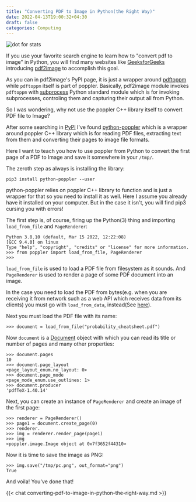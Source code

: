 ```yaml
---
title: "Converting PDF to Image in Python(the Right Way)"
date: 2022-04-13T19:00:32+04:30
draft: false
categories: Computing
---
```


![dot for stats](https://farooqkz.de1.hashbang.sh/count/tag.svg)

If you use your favorite search engine to learn how to "convert pdf to image" in Python, you will find many websites like [GeeksforGeeks](https://www.geeksforgeeks.org/convert-pdf-to-image-using-python/) introducing [pdf2image](https://pypi.org/project/pdf2image/) to accomplish this goal.

As you can in pdf2image's PyPI page, it is just a wrapper around [pdftoppm](https://manpage.me/?q=pdftoppm) while `pdftoppm` itself is part of poppler. Basically, pdf2image module invokes `pdftoppm` with [subprocess](https://docs.python.org/3/library/subprocess.html) Python standard module which is for invoking subprocesses, controling them and capturing their output all from Python.

So I was wondering, why not use the poppler C++ library itself to convert PDF file to Image?

After some searching in [PyPI](https://pypi.org) I've found [python-poppler](https://pypi.org/project/python-poppler/) which is a wrapper around poppler C++ library which is for reading PDF files, extracting text from them and converting their pages to image file formats.

Here I want to teach you how to use poppler from Python to convert the first page of a PDF to Image and save it somewhere in your `/tmp/`.

The zeroth step as always is installing the library:

```
pip3 install python-poppler --user
```

python-poppler relies on poppler C++ library to function and is just a wrapper for that so you need to install it as well. Here I assume you already have it installed on your computer. But in the case it isn't, you will find pip3 cursing you with errors!

The first step is, of course, firing up the Python(3) thing and importing `load_from_file` and `PageRenderer`:

```
Python 3.8.10 (default, Mar 15 2022, 12:22:08)
[GCC 9.4.0] on linux
Type "help", "copyright", "credits" or "license" for more information.
>>> from poppler import load_from_file, PageRenderer
>>>
```

`load_from_file` is used to load a PDF file from filesystem as it sounds.
And `PageRenderer` is used to render a page of some PDF document into an image.

In the case you need to load the PDF from bytes(e.g. when you are receiving it from network such as a web API which receives data from its clients) you must go with `load_from_data`, instead(See [here](https://cbrunet.net/python-poppler/api/poppler.html#module-poppler)).

Next you must load the PDF file with its name:

```
>>> document = load_from_file("probability_cheatsheet.pdf")
```

Now `document` is a [Document](https://cbrunet.net/python-poppler/usage.html#working-with-documents) object with which you can read its title or number of pages and many other properties:

```
>>> document.pages
10
>>> document.page_layout
<page_layout_enum.no_layout: 0>
>>> document.page_mode
<page_mode_enum.use_outlines: 1>
>>> document.producer
'pdfTeX-1.40.14'
```

Next, you can create an instance of `PageRenderer` and create an image of the first page:

```
>>> renderer = PageRenderer()
>>> page1 = document.create_page(0)
>>> renderer.
>>> img = renderer.render_page(page1)
>>> img
<poppler.image.Image object at 0x7f3652f44310>
```

Now it is time to save the image as PNG:

```
>>> img.save("/tmp/pc.png", out_format="png")
True
```

And voila! You've done that!

{{< chat converting-pdf-to-image-in-python-the-right-way.md >}}
